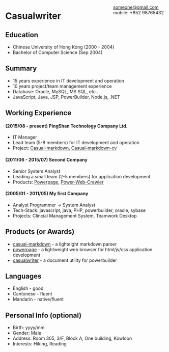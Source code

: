 <span style="float:right;padding:6px">someone@gmail.com<br>mobile: +852 98765432</span>

# Casualwriter  

## Education

* Chinese University of Hong Kong (2000 - 2004)
* Bachelor of Computer Science (Sep 2004)

## Summary

* 15 years experience in IT development and operation
* 10 years project/team management experience
* Database: Oracle, MySQL, MS SQL, etc..
* JavaScript, Java, JSP, PowerBuilder, Node.js, .NET

## Working Experience

#### (2015/08 - present) PingShan Technology Company Ltd.

* IT Manager
* Lead team (5-8 members) for IT development and operation
* Project: [Casual-markdown](https://github.com/casualwriter/casual-markdown), [Casual-markdown-cv](https://github.com/casualwriter/casual-markdown-cv)

#### (2011/06 - 2015/07) Second Company

* Senior System Analyst
* Leading a small team (2-5 members) for application development
* Products: [Powerpage](https://github.com/casualwriter/powerpage), [Power-Web-Crawler](https://github.com/casualwriter/powerpage-web-crawler)

#### (2005/01 - 2011/05) My first Company

* Analyst Programmer -> System Analyst
* Tech-Stack: javascript, java, PHP, powerbuilder, oracle, sybase
* Projects: Clincial Management System, Teamwork Desktop

## Products (or Awards)

* [casual-markdown](https://github.com/casualwriter/casual-markdown) - a lighteight markdown parser
* [powerpage](https://github.com/casualwriter/powerpage) - a lightweight web browser for html/js/css application development
* [casualwriter](http://www.geocities.ws/ck4hung) - a document utility for powerbuilder

## Languages

* English - good
* Cantonese - fluent
* Mandarin - native/fluent

## Personal Info (optional)

* Birth: yyyy/mm
* Gender: Male
* Address: Room 305, 3/F, Block A, One building, Kowloon
* Interests: Hiking, Reading
